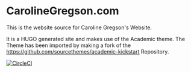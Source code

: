 # CarolineGregson.com

This is the website source for Caroline Gregson's Website.

It is a HUGO generated site and makes use of the Academic theme. The Theme has been imported by making a fork of the https://github.com/sourcethemes/academic-kickstart Repository.

[![CircleCI](https://circleci.com/gh/martinpickering64/carolinegreson.com.svg?style=svg)](https://circleci.com/gh/martinpickering64/carolinegreson.com)
